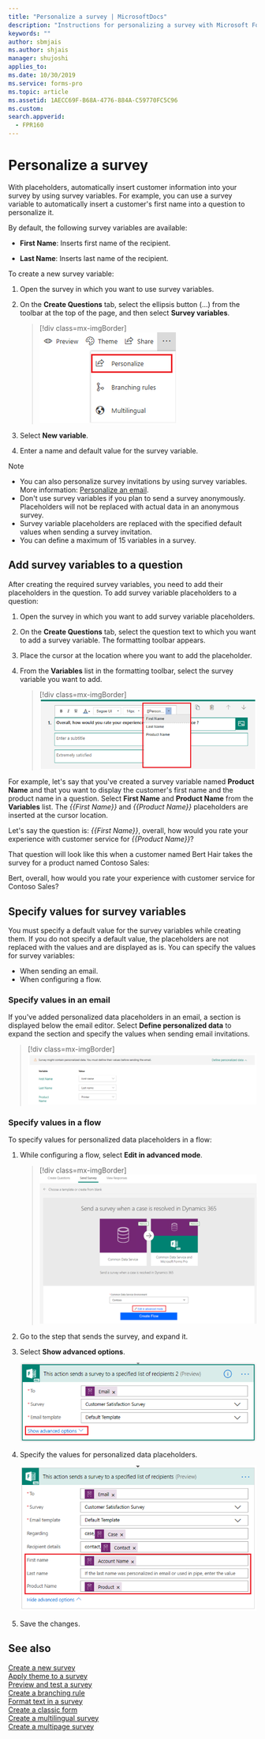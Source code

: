 ```yaml
---
title: "Personalize a survey | MicrosoftDocs"
description: "Instructions for personalizing a survey with Microsoft Forms Pro"
keywords: ""
author: sbmjais
ms.author: shjais
manager: shujoshi
applies_to: 
ms.date: 10/30/2019
ms.service: forms-pro
ms.topic: article
ms.assetid: 1AECC69F-B68A-4776-884A-C59770FC5C96
ms.custom: 
search.appverid:
  - FPR160
---
```


# Personalize a survey

With placeholders, automatically insert customer information into your survey by using survey variables. For example, you can use a survey variable to automatically insert a customer's first name into a question to personalize it.

By default, the following survey variables are available:

- **First Name**: Inserts first name of the recipient.

- **Last Name**: Inserts last name of the recipient.

To create a new survey variable:

1.	Open the survey in which you want to use survey variables.

2.	On the **Create Questions** tab, select the ellipsis button (…) from the toolbar at the top of the page, and then select **Survey variables**.

    > [!div class=mx-imgBorder]
    > ![Personalize button](media/custom-data-button.png "Personalize button")

3.	Select **New variable**.

5.	Enter a name and default value for the survey variable.

> [!NOTE]
> - You can also personalize survey invitations by using survey variables. More information: [Personalize an email](send-survey-email.md#personalize-an-email).
> - Don't use survey variables if you plan to send a survey anonymously. Placeholders will not be replaced with actual data in an anonymous survey.
> - Survey variable placeholders are replaced with the specified default values when sending a survey invitation.
> - You can define a maximum of 15 variables in a survey.

## Add survey variables to a question

After creating the required survey variables, you need to add their placeholders in the question. To add survey variable placeholders to a question:

1.	Open the survey in which you want to add survey variable placeholders.

2.	On the **Create Questions** tab, select the question text to which you want to add a survey variable. The formatting toolbar appears.

3.	Place the cursor at the location where you want to add the placeholder.

4.	From the **Variables** list in the formatting toolbar, select the survey variable you want to add. 

    > [!div class=mx-imgBorder]
    > ![Add survey variables](media/add-pipe-data.png "Add survey variables")

For example, let's say that you've created a survey variable named **Product Name** and that you want to display the customer's first name and the product name in a question. Select **First Name** and **Product Name** from the **Variables** list. The *{{First Name}}* and *{{Product Name}}* placeholders are inserted at the cursor location.

Let's say the question is:
*{{First Name}}*, overall, how would you rate your experience with customer service for *{{Product Name}}*?

That question will look like this when a customer named Bert Hair takes the survey for a product named Contoso Sales:

Bert, overall, how would you rate your experience with customer service for Contoso Sales?

## Specify values for survey variables

You must specify a default value for the survey variables while creating them. If you do not specify a default value, the placeholders are not replaced with the values and are displayed as is. You can specify the values for survey variables:

- When sending an email.
- When configuring a flow.

### Specify values in an email

If you've added personalized data placeholders in an email, a section is displayed below the email editor. Select **Define personalized data** to expand the section and specify the values when sending email invitations.

> [!div class=mx-imgBorder]
> ![Specify values for personalized data in an email](media/custom-data-values.png "Specify values for personalized data in an email")

### Specify values in a flow

To specify values for personalized data placeholders in a flow:

1.	While configuring a flow, select **Edit in advanced mode**.

    > [!div class=mx-imgBorder]
    > ![Edit a flow in advanced mode](media/flow-advanced-mode.png "Edit a flow in advanced mode")

2.	Go to the step that sends the survey, and expand it.

3.	Select **Show advanced options**.

    ![Show advanced options for a step in a flow](media/flow-step-advanced-options-button.png "Show advanced options for a step in a flow")

4.	Specify the values for personalized data placeholders.

    ![Specify values for personalized data placeholders](media/flow-step-advanced-options.png "Specify values for personalized data placeholders")

5.	Save the changes. 

## See also

[Create a new survey](create-new-survey.md)<br>
[Apply theme to a survey](apply-theme.md)<br>
[Preview and test a survey](preview-test-survey.md)<br>
[Create a branching rule](create-branching-rule.md)<br>
[Format text in a survey](survey-text-format.md)<br>
[Create a classic form](create-classic-form.md)<br>
[Create a multilingual survey](create-multilingual-survey.md)<br>
[Create a multipage survey](create-multipage-survey.md)
